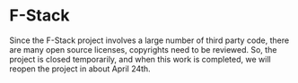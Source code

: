 # F-Stack
Since the F-Stack project involves a large number of third party code, there are many open source licenses, copyrights need to be reviewed. So, the project is closed temporarily, and when this work is completed, we will reopen the project in about April 24th.
